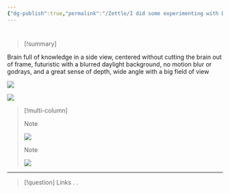```yaml
---
{"dg-publish":true,"permalink":"/Zettle/I did some experimenting with Dall-e 2/","title":"> [!summary] ","tags":["ZeType/Ensayo"],"created":"2023-08-31T18:14:02.924-05:00","updated":"2023-09-18T23:12:21.981-05:00"}
---
```



#

> [!summary] 
> 
Brain full of knowledge in a side view, centered without cutting the brain out of frame, futuristic with a blurred daylight background, no motion blur or godrays, and a great sense of depth, wide angle with a big field of view


![](https://oaidalleapiprodscus.blob.core.windows.net/private/org-UaGkYBH2Vsuhxo9PKJPzrPng/user-lDme9FuFGOaU8SQWs4FBGrzW/img-aNN97bphHr0O50ec2Vku20yh.png?st=2023-08-31T22%3A12%3A55Z&se=2023-09-01T00%3A12%3A55Z&sp=r&sv=2021-08-06&sr=b&rscd=inline&rsct=image/png&skoid=6aaadede-4fb3-4698-a8f6-684d7786b067&sktid=a48cca56-e6da-484e-a814-9c849652bcb3&skt=2023-08-31T00%3A34%3A51Z&ske=2023-09-01T00%3A34%3A51Z&sks=b&skv=2021-08-06&sig=NtSTJF50uTcqlutdT2woy5ROelDodBoDcM1a3Ij097E%3D)



![](https://oaidalleapiprodscus.blob.core.windows.net/private/org-UaGkYBH2Vsuhxo9PKJPzrPng/user-lDme9FuFGOaU8SQWs4FBGrzW/img-jWGlLZE7ZnJ9Y8Q3mMTZpfHF.png?st=2023-08-31T22%3A11%3A40Z&se=2023-09-01T00%3A11%3A40Z&sp=r&sv=2021-08-06&sr=b&rscd=inline&rsct=image/png&skoid=6aaadede-4fb3-4698-a8f6-684d7786b067&sktid=a48cca56-e6da-484e-a814-9c849652bcb3&skt=2023-08-31T00%3A34%3A59Z&ske=2023-09-01T00%3A34%3A59Z&sks=b&skv=2021-08-06&sig=dT0t2WfKOuIZfq3asVHQ3DZsXeKdkeWPB%2B3qLX88rfg%3D)

> [!multi-column]
> 
> > [!NOTE]
> > ![](https://oaidalleapiprodscus.blob.core.windows.net/private/org-UaGkYBH2Vsuhxo9PKJPzrPng/user-lDme9FuFGOaU8SQWs4FBGrzW/img-uGY4B6EWJPzjb8KXOa6WInkW.png?st=2023-08-31T22%3A07%3A32Z&se=2023-09-01T00%3A07%3A32Z&sp=r&sv=2021-08-06&sr=b&rscd=inline&rsct=image/png&skoid=6aaadede-4fb3-4698-a8f6-684d7786b067&sktid=a48cca56-e6da-484e-a814-9c849652bcb3&skt=2023-08-31T00%3A34%3A43Z&ske=2023-09-01T00%3A34%3A43Z&sks=b&skv=2021-08-06&sig=9cOBWKR%2B57SbET0BNf2vyTGP1McwdQlWAnJWwyPDs4A%3D)
> > 
> 
> > [!NOTE]
> > 
> > ![](https://oaidalleapiprodscus.blob.core.windows.net/private/org-UaGkYBH2Vsuhxo9PKJPzrPng/user-lDme9FuFGOaU8SQWs4FBGrzW/img-HxMVzmsoCGC0LOupVkjGFgeM.png?st=2023-08-31T22%3A06%3A05Z&se=2023-09-01T00%3A06%3A05Z&sp=r&sv=2021-08-06&sr=b&rscd=inline&rsct=image/png&skoid=6aaadede-4fb3-4698-a8f6-684d7786b067&sktid=a48cca56-e6da-484e-a814-9c849652bcb3&skt=2023-08-31T00%3A34%3A21Z&ske=2023-09-01T00%3A34%3A21Z&sks=b&skv=2021-08-06&sig=4gzFNenKMuDfX5OHi6NXmxHpoZGidFA7nfwb9Q1pzpQ%3D)
> > 
> 

> 

- - - 
> [!question] Links
> .
> .
